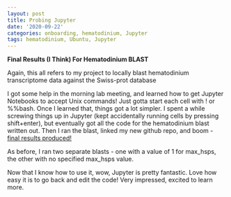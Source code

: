```yaml
---
layout: post
title: Probing Jupyter
date: '2020-09-22'
categories: onboarding, hematodinium, Jupyter
tags: hematodinium, Ubuntu, Jupyter
---
```


**Final Results (I Think) For Hematodinium BLAST**

Again, this all refers to my project to locally blast hematodinium transcriptome data against the Swiss-prot database 

I got some help in the morning lab meeting, and learned how to get Jupyter Notebooks to accept Unix commands! Just gotta start each cell with ! or %%bash. Once I learned that, things got a lot simpler. I spent a while screwing things up in Jupyter (kept accidentally running cells by pressing shift+enter), but eventually got all the code for the hematodinium blast written out. Then I ran the blast, linked my new github repo, and boom - [final results produced!](https://github.com/afcoyle/jupyter-notebook/tree/master/hematodinium-blast-data)

As before, I ran two separate blasts - one with a value of 1 for max_hsps, the other with no specified max_hsps value. 

Now that I know how to use it, wow, Jupyter is pretty fantastic. Love how easy it is to go back and edit the code! Very impressed, excited to learn more.


